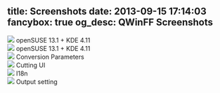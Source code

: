 title: Screenshots
date: 2013-09-15 17:14:03
fancybox: true
og_desc: QWinFF Screenshots
---
<div class="screenshot">
  <img src="/img/screenshot/opensuse_kde.png"></img>
  openSUSE 13.1 + KDE 4.11
</div>

<div class="screenshot">
  <img src="/img/screenshot/windows_xp.png"></img>
  openSUSE 13.1 + KDE 4.11
</div>

<div class="screenshot">
  <img src="/img/screenshot/conversion_parameters.png"></img>
  Conversion Parameters
</div>

<div class="screenshot">
  <img src="/img/screenshot/cut_ui.png"></img>
  Cutting UI
</div>

<div class="screenshot">
  <img src="/img/screenshot/i18n_b.png"></img>
  I18n
</div>

<div class="screenshot">
  <img src="/img/screenshot/output_setting.png"></img>
  Output setting
</div>


